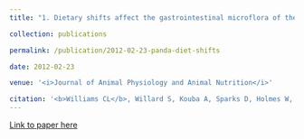 ```yaml
---
title: "1. Dietary shifts affect the gastrointestinal microflora of the giant panda (<i>Ailuropoda melanoleuca</i>)"

collection: publications

permalink: /publication/2012-02-23-panda-diet-shifts

date: 2012-02-23

venue: '<i>Journal of Animal Physiology and Animal Nutrition</i>'

citation: '<b>Williams CL</b>, Willard S, Kouba A, Sparks D, Holmes W, Falcone J, Williams CH, Brown A (2012). Dietary shifts affect the gastrointestinal microflora of the giant panda (<i>Ailuropoda melanoleuca</i>). <i>Journal of Animal Physiology and Animal Nutrition</i>, 97: 577-585.'
---
```


[Link to paper here](https://doi.org/10.1111/j.1439-0396.2012.01299.x)
